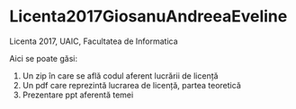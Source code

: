 # Licenta2017GiosanuAndreeaEveline
Licenta 2017, UAIC, Facultatea de Informatica

Aici se poate găsi:

1. Un zip în care se află codul aferent lucrării de licență
2. Un pdf care reprezintă lucrarea de licență, partea teoretică
3. Prezentare ppt aferentă temei

